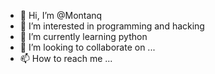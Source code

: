 - 👋 Hi, I’m @Montanq
- 👀 I’m interested in programming and hacking
- 🌱 I’m currently learning python
- 💞️ I’m looking to collaborate on ...
- 📫 How to reach me ...

<!---
Montanq/Montanq is a ✨ special ✨ repository because its `README.md` (this file) appears on your GitHub profile.
You can click the Preview link to take a look at your changes.
--->
